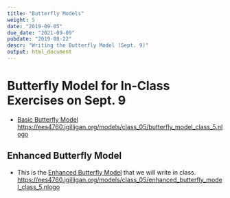 ```yaml
---
title: "Butterfly Models"
weight: 5
date: "2019-09-05"
due_date: "2021-09-09"
pubdate: "2019-08-22"
descr: "Writing the Butterfly Model (Sept. 9)"
output: html_document
---
```

# Butterfly Model for In-Class Exercises on Sept. 9
 
* [Basic Butterfly Model](/models/class_05/butterfly_model_class_5.nlogo) 
  <https://ees4760.jgilligan.org/models/class_05/butterfly_model_class_5.nlogo>

## Enhanced Butterfly Model

* This is the [Enhanced Butterfly Model](/models/class_05/enhanced_butterfly_model_class_5.nlogo)
  that we will write in class.
  <https://ees4760.jgilligan.org/models/class_05/enhanced_butterfly_model_class_5.nlogo>
